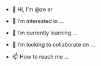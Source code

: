 - 👋 Hi, I’m @ze
er




- 👀 I’m interested in ...
- 🌱 I’m currently learning ...
- 💞️ I’m looking to collaborate on ...
- 📫 How to reach me ...

<!---
zeebukar/zeebukar is a ✨ special ✨ repository because its `README.md` (this file) appears on your GitHub profile.
You can click the Preview link to take a look at your changes.
--->
